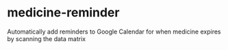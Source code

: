 # medicine-reminder
Automatically add reminders to Google Calendar for when medicine expires by scanning the data matrix
